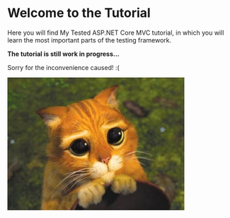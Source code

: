 # Welcome to the Tutorial

Here you will find My Tested ASP.NET Core MVC tutorial, in which you will learn the most important parts of the testing framework.

<strong class="article-contents">The tutorial is still work in progress...</strong>

<span>Sorry for the inconvenience caused! :(</span>

<img src="/images/catsorry.jpg" />